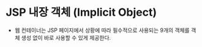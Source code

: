 # JSP 내장 객체 (Implicit Object)
* 웹 컨테이너는 JSP 페이지에서 상황에 따라 필수적으로 사용되는 9개의 객체를 객체 생성 없이 바로 사용할 수 있게 제공한다.
